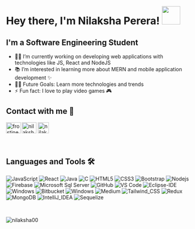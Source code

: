 # Hey there, I'm Nilaksha Perera! <img src="https://media.giphy.com/media/mGcNjsfWAjY5AEZNw6/giphy.gif" width="50">

## I'm a Software Engineering Student


- 👨‍💻 I’m currently working on developing web applications with technologies like JS, React and NodeJS
- 📚  I’m interested in learning more about MERN and mobile application development ✨
- 💪🏼 Future Goals: Learn more technologies and trends
- ⚡ Fun fact: I love to play video games 🎮

## Contact with me 📝


<a href="https://www.linkedin.com/in/nilaksha-perera-229184227/" target="blank"><img src="https://raw.githubusercontent.com/rahuldkjain/github-profile-readme-generator/master/src/images/icons/Social/linked-in-alt.svg" alt="nilaksha perera" height="30" width="40" /></a>
[<img align="left" alt="frostine.00 | Instagram" width="40px" src="https://raw.githubusercontent.com/rahuldkjain/github-profile-readme-generator/master/src/images/icons/Social/instagram.svg" height="30" width="40" />][instagram]
<a href="https://medium.com/@Nilaksha00/" target="blank"><img src="https://image.winudf.com/v2/image1/Y29tLm1lZGl1bS5yZWFkZXJfaWNvbl8xNjAzMTIyMzM3XzA2Mw/icon.png?w=&fakeurl=1" alt="nilaksha perera" height="30" width="30" /></a>

 <br/>

## Languages and Tools 🛠 
![JavaScript](https://img.shields.io/badge/JavaScript-F7DF1E?style=for-the-badge&logo=javascript&logoColor=black)
![React](https://img.shields.io/badge/React-20232A?style=for-the-badge&logo=react&logoColor=61DAFB)
![Java](https://img.shields.io/badge/Java-ED8B00?style=for-the-badge&logo=java&logoColor=white)
![C](https://img.shields.io/badge/C-00599C?style=for-the-badge&logo=c&logoColor=white)
![HTML5](	https://img.shields.io/badge/HTML5-E34F26?style=for-the-badge&logo=html5&logoColor=white)
![CSS3](https://img.shields.io/badge/CSS3-1572B6?style=for-the-badge&logo=css3&logoColor=white)
![Bootstrap](https://img.shields.io/badge/Bootstrap-563D7C?style=for-the-badge&logo=bootstrap&logoColor=white)
![Nodejs](https://img.shields.io/badge/Node.js-43853D?style=for-the-badge&logo=node.js&logoColor=white)
![Firebase](https://img.shields.io/badge/-Firebase-FFCA28?style=flat-square&logo=firebase&logoColor=ffffff)
![Microsoft Sql Server](https://img.shields.io/badge/MySQL-00000F?style=for-the-badge&logo=mysql&logoColor=white)
![GitHub](https://img.shields.io/badge/GitHub-100000?style=for-the-badge&logo=github&logoColor=white)
![VS Code](https://img.shields.io/badge/Visual_Studio_Code-0078D4?style=for-the-badge&logo=visual%20studio%20code&logoColor=white)
![Eclipse-IDE](https://img.shields.io/badge/Eclipse-2C2255?style=for-the-badge&logo=eclipse&logoColor=white)
![Windows](http://img.shields.io/badge/-Windows-0078D6?style=flat-square&logo=windows&logoColor=ffffff)
![Bitbucket](https://img.shields.io/badge/Bitbucket-0747a6?style=for-the-badge&logo=bitbucket&logoColor=white)
![Windows](https://img.shields.io/badge/Windows-0078D6?style=for-the-badge&logo=windows&logoColor=white)
![Medium](https://img.shields.io/badge/Medium-12100E?style=for-the-badge&logo=medium&logoColor=white)
![Tailwind_CSS](https://img.shields.io/badge/Tailwind_CSS-38B2AC?style=for-the-badge&logo=tailwind-css&logoColor=white)
![Redux](https://img.shields.io/badge/Redux-593D88?style=for-the-badge&logo=redux&logoColor=white)
![MongoDB](https://img.shields.io/badge/MongoDB-4EA94B?style=for-the-badge&logo=mongodb&logoColor=white)
![IntelliJ_IDEA](https://img.shields.io/badge/IntelliJ_IDEA-000000.svg?style=for-the-badge&logo=intellij-idea&logoColor=white)
![Sequelize](https://img.shields.io/badge/Sequelize-52B0E7?style=for-the-badge&logo=Sequelize&logoColor=white)


[instagram]: https://www.instagram.com/frostine.00
<!--
### Blogs posts
<!-- BLOG-POST-LIST:START -->
<!-- BLOG-POST-LIST:END -->

<!-- <h3 align="left">Connect with me:</h3>
<p align="left">

<a href="https://instagram.com/frostine.00" target="blank"><img align="center" src="https://raw.githubusercontent.com/rahuldkjain/github-profile-readme-generator/master/src/images/icons/Social/instagram.svg" alt="frostine.00" height="30" width="40" /></a>
<a href="https://medium.com/@nilaksha00" target="blank"><img align="center" src="https://raw.githubusercontent.com/rahuldkjain/github-profile-readme-generator/master/src/images/icons/Social/medium.svg" alt="@nilaksha00" height="30" width="40" /></a>
</p>
 -->

<br/>

<p><img align="center" src="https://github-readme-streak-stats.herokuapp.com/?user=nilaksha00&" alt="nilaksha00" /></p>

